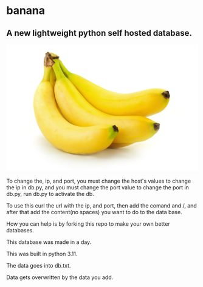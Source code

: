 # banana
<h2>A new lightweight python self hosted database.</h2>
<img src="istock-162487071.jpg"></img>
<p>To change the, ip, and port, you must change the host's values to change the ip in db.py, and you must change the port value to change the port in db.py, run db.py to activate the db.</p>
<p>To use this curl the url with the ip, and port, then add the comand and /, and after that add the content(no spaces) you want to do to the data base.</p>
<p>How you can help is by forking this repo to make your own better databases.</p>
<p>This database was made in a day.</p>
<p>This was built in python 3.11.</p>
<p>The data goes into db.txt.</p>
<p>Data gets overwritten by the data you add.</p>
